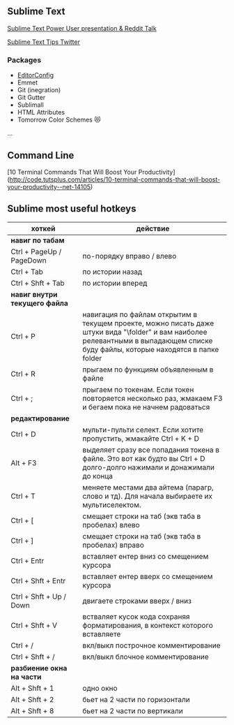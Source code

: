 ## Sublime Text

[Sublime Text Power User presentation & Reddit Talk](http://www.reddit.com/r/webdev/comments/2c4gt9/become_a_sublime_text_power_user_presentation_use/)

[Sublime Text Tips Twitter](https://twitter.com/SublimeTxtTips)

### Packages
* [EditorConfig](http://editorconfig.org/)
* Emmet
* Git (inegration)
* Git Gutter
* Sublimall
* HTML Attributes
* Tomorrow Color Schemes :heart_eyes_cat: 

...

## Command Line
[10 Terminal Commands That Will Boost Your Productivity]
(http://code.tutsplus.com/articles/10-terminal-commands-that-will-boost-your-productivity--net-14105)

## Sublime most useful hotkeys 

|хоткей				| действие|
|-----------------------|-----------------------|
|**навиг по табам**|
|Ctrl + PageUp / PageDown|	по-порядку вправо / влево|
|Ctrl + Tab		|	по истории назад|
|Ctrl + Shft + Tab			|	по истории вперед|
|**навиг внутри текущего файла**|
|Ctrl + P					|навигация по файлам открытим в текущем проекте, можно писать даже штуки вида "\folder" и вам наиболее релевантными в выпадающем списке буду файлы, которые находятся в папке folder|
|Ctrl + R				|	прыгаем по функциям объявленным в файле |
|Ctrl + ;				|	прыгаем по токенам. Если токен повторяется несколько раз, жмакаем F3 и бегаем пока не начнем радоваться |
|**редактирование**||
|Ctrl + D				|	мульти-пульти селект. Если хотите пропустить, жмакайте Ctrl + K + D|
|Alt + F3				|	выделяет сразу все попадания токена в файле. Это вот как будто вы Ctrl + D долго-долго нажимали и донажимали до конца |
|Ctrl + T 				|	меняете местами два айтема (парагр, слово и тд). Для начала выбираете их мультиселектом.|
|Ctrl + [				|	смещает строки на таб (экв таба в пробелах) влево|
|Ctrl + ]				|	смещает строки на таб (экв таба в пробелах) вправо|
|Ctrl + Entr			|		вставляет ентер вниз со смещением курсора|
|Ctrl + Shft + Entr		|	вставляет ентер вверх со смещением курсора|
|Ctrl + Shft + Up / Down|		двигаете строками вверх / вниз|
|Ctrl + Shft + V		|		встваляет кусок кода сохраняя форматирования, в контекст которого вставляете|
|Ctrl + /| вкл/выкл построчное комментирование |
|Ctrl + Shft + /| вкл/выкл блочное комментирование |
|**разбиение окна на части**||
|Alt + Shft + 1		|		одно окно|
|Alt + Shft + 2		|		бьет на 2 части по горизонтали|
|Alt + Shft + 8		|		бьет на 2 части по вертикали|

